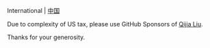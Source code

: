 International
|
[中国](README.zh-CN.md)

Due to complexity of US tax,
please use GitHub Sponsors of [Qijia Liu](https://github.com/sponsors/eagleoflqj).

Thanks for your generosity.
